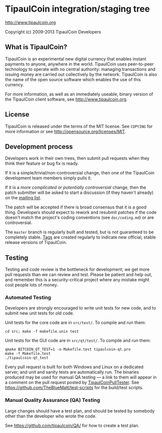 TipaulCoin integration/staging tree
================================

http://www.tipaulcoin.org

Copyright (c) 2009-2013 TipaulCoin Developers

What is TipaulCoin?
----------------

TipaulCoin is an experimental new digital currency that enables instant payments to
anyone, anywhere in the world. TipaulCoin uses peer-to-peer technology to operate
with no central authority: managing transactions and issuing money are carried
out collectively by the network. TipaulCoin is also the name of the open source
software which enables the use of this currency.

For more information, as well as an immediately useable, binary version of
the TipaulCoin client software, see http://www.tipaulcoin.org.

License
-------

TipaulCoin is released under the terms of the MIT license. See `COPYING` for more
information or see http://opensource.org/licenses/MIT.

Development process
-------------------

Developers work in their own trees, then submit pull requests when they think
their feature or bug fix is ready.

If it is a simple/trivial/non-controversial change, then one of the TipaulCoin
development team members simply pulls it.

If it is a *more complicated or potentially controversial* change, then the patch
submitter will be asked to start a discussion (if they haven't already) on the
[mailing list](http://sourceforge.net/mailarchive/forum.php?forum_name=tipaulcoin-development).

The patch will be accepted if there is broad consensus that it is a good thing.
Developers should expect to rework and resubmit patches if the code doesn't
match the project's coding conventions (see `doc/coding.md`) or are
controversial.

The `master` branch is regularly built and tested, but is not guaranteed to be
completely stable. [Tags](https://github.com/tipaulcoin/tipaulcoin/tags) are created
regularly to indicate new official, stable release versions of TipaulCoin.

Testing
-------

Testing and code review is the bottleneck for development; we get more pull
requests than we can review and test. Please be patient and help out, and
remember this is a security-critical project where any mistake might cost people
lots of money.

### Automated Testing

Developers are strongly encouraged to write unit tests for new code, and to
submit new unit tests for old code.

Unit tests for the core code are in `src/test/`. To compile and run them:

    cd src; make -f makefile.unix test

Unit tests for the GUI code are in `src/qt/test/`. To compile and run them:

    qmake BITCOIN_QT_TEST=1 -o Makefile.test tipaulcoin-qt.pro
    make -f Makefile.test
    ./tipaulcoin-qt_test

Every pull request is built for both Windows and Linux on a dedicated server,
and unit and sanity tests are automatically run. The binaries produced may be
used for manual QA testing — a link to them will appear in a comment on the
pull request posted by [TipaulCoinPullTester](https://github.com/TipaulCoinPullTester). See https://github.com/TheBlueMatt/test-scripts
for the build/test scripts.

### Manual Quality Assurance (QA) Testing

Large changes should have a test plan, and should be tested by somebody other
than the developer who wrote the code.

See https://github.com/tipaulcoin/QA/ for how to create a test plan.
